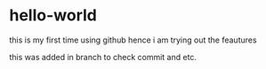 # hello-world
this is my first time using github hence i am trying out the feautures

this was added in branch to check commit and etc.
